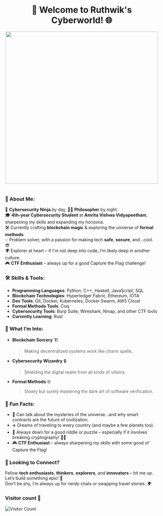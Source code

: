 <div align="center">
  <h1><b>👾 Welcome to Ruthwik's Cyberworld! 🌐</b></h1>
</div>
<div align="center">
  <img src="https://user-images.githubusercontent.com/74038190/225813708-98b745f2-7d22-48cf-9150-083f1b00d6c9.gif" width="500">
<br><br>
</div>

### 🎉 About Me:
🤖 **Cybersecurity Ninja** by day, 🧘‍♂️ **Philosopher** by night.  
🎓 **4th-year Cybersecurity Student** at **Amrita Vishwa Vidyapeetham**, sharpening my skills and expanding my horizons.  
🛠️ Currently crafting **blockchain magic** & exploring the universe of **formal methods**.  
💡 Problem solver, with a passion for making tech **safe**, **secure**, and...cool. 😎  
🌍 Explorer at heart – if I'm not deep into code, I’m likely deep in another culture.  
🎮 **CTF Enthusiast** – always up for a good Capture the Flag challenge!

### 🛠️ Skills & Tools:
- **Programming Languages**: Python, C++, Haskell, JavaScript, SQL  
- **Blockchain Technologies**: Hyperledger Fabric, Ethereum, IOTA  
- **Dev Tools**: Git, Docker, Kubernetes, Docker Swarm, AWS Cloud  
- **Formal Methods Tools**: Coq  
- **Cybersecurity Tools**: Burp Suite, Wireshark, Nmap, and other CTF tools  
- **Currently Learning**: Rust  

### 🔮 What I’m Into:
- **Blockchain Sorcery** 🏗️  
  > Making decentralized systems work like charm spells.  
- **Cybersecurity Wizardry** 🔒  
  > Shielding the digital realm from all kinds of villains.  
- **Formal Methods** 🤓  
  > Slowly but surely mastering the dark art of software verification.  

### 🧠 Fun Facts:
- 🌌 Can talk about the mysteries of the universe...and why smart contracts are the future of civilization.  
- ✈️ Dreams of traveling to every country (and maybe a few planets too).  
- 🧩 Always down for a good riddle or puzzle – especially if it involves breaking cryptography! 🕵️‍♂️  
- 🎮 **CTF Enthusiast** – always sharpening my skills with some good ol' Capture the Flag!

### 🌟 Looking to Connect?
Fellow **tech enthusiasts**, **thinkers**, **explorers**, and **innovators** – hit me up. Let’s build something epic! 🚀  
Don’t be shy, I’m always up for nerdy chats or swapping travel stories. 🌍
### Visitor count 🧐
![Visitor Count](https://profile-counter.glitch.me/{wise4rmgod}/count.svg)
